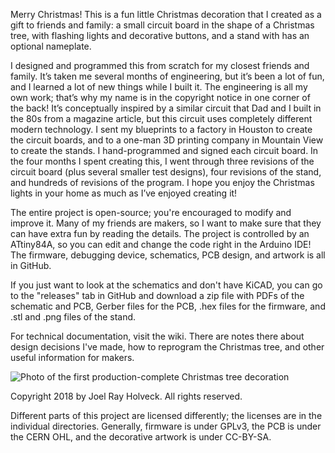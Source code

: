 Merry Christmas!  This is a fun little Christmas decoration that I created as a gift to friends and family: a small circuit board in the shape of a Christmas tree, with flashing lights and decorative buttons, and a stand with has an optional nameplate.

I designed and programmed this from scratch for my closest friends and family.  It’s taken me several months of engineering, but it’s been a lot of fun, and I learned a lot of new things while I built it.  The engineering is all my own work; that’s why my name is in the copyright notice in one corner of the back!  It’s conceptually inspired by a similar circuit that Dad and I built in the 80s from a magazine article, but this circuit uses completely different modern technology.  I sent my blueprints to a factory in Houston to create the circuit boards, and to a one-man 3D printing company in Mountain View to create the stands.  I hand-programmed and signed each circuit board.  In the four months I spent creating this, I went through three revisions of the circuit board (plus several smaller test designs), four revisions of the stand, and hundreds of revisions of the program.  I hope you enjoy the Christmas lights in your home as much as I’ve enjoyed creating it!

The entire project is open-source; you're encouraged to modify and improve it.  Many of my friends are makers, so I want to make sure that they can have extra fun by reading the details.  The project is controlled by an ATtiny84A, so you can edit and change the code right in the Arduino IDE!  The firmware, debugging device, schematics, PCB design, and artwork is all in GitHub.

If you just want to look at the schematics and don't have KiCAD, you can go to the "releases" tab in GitHub and download a zip file with PDFs of the schematic and PCB, Gerber files for the PCB, .hex files for the firmware, and .stl and .png files of the stand.

For technical documentation, visit the wiki.  There are notes there about design decisions I've made, how to reprogram the Christmas tree, and other useful information for makers.

![Photo of the first production-complete Christmas tree decoration](https://github.com/piquan/christmas-tree/blob/master/cover-photo.jpg)

Copyright 2018 by Joel Ray Holveck.  All rights reserved.

Different parts of this project are licensed differently; the licenses are in the individual directories.  Generally, firmware is under GPLv3, the PCB is under the CERN OHL, and the decorative artwork is under CC-BY-SA.
